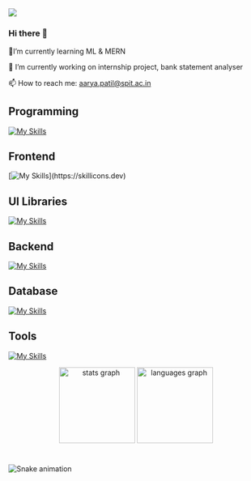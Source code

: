 ## ![](https://komarev.com/ghpvc/?username=Aarya-0504)
### Hi there 👋
🌱I’m currently learning ML & MERN

🔭 I’m currently working on internship project, bank statement analyser

📫 How to reach me: aarya.patil@spit.ac.in



## Programming
[![My Skills](https://skillicons.dev/icons?i=python,java,c)](https://skillicons.dev)

## Frontend
[![My Skills](https://skillicons.dev/icons?i=html,css,js,react,sass,)](https://skillicons.dev)

## UI Libraries 
[![My Skills](https://skillicons.dev/icons?i=bootstrap,tailwind,materialui)](https://skillicons.dev)

## Backend
[![My Skills](https://skillicons.dev/icons?i=nodejs,express,fastapi,tensorflow)](https://skillicons.dev)

## Database
[![My Skills](https://skillicons.dev/icons?i=mongodb,mysql,sqlite)](https://skillicons.dev)

## Tools
[![My Skills](https://skillicons.dev/icons?i=postman,figma,git,github,gcp,vscode,blender,wordpress,regex,pr)](https://skillicons.dev)

<div align="center">
  <img src="https://github-readme-stats.vercel.app/api?username=Aarya-0504&hide_title=false&hide_rank=false&show_icons=true&include_all_commits=true&count_private=true&disable_animations=false&theme=dracula&locale=en&hide_border=false" height="150" alt="stats graph"  />
  <img src="https://github-readme-stats.vercel.app/api/top-langs?username=Aarya-0504&locale=en&hide_title=false&layout=compact&card_width=320&langs_count=5&theme=dracula&hide_border=false" height="150" alt="languages graph"  />
</div>

###

<br clear="both">

<img src="https://raw.githubusercontent.com/maurodesouza/maurodesouza/output/snake.svg" alt="Snake animation" />

###

<!--<img src="https://komarev.com/ghpvc/?username=Aarya-0504&style=flat-square&color=blue" alt=""/>-->

<!--
**Aarya-0504/Aarya-0504** is a ✨ _special_ ✨ repository because its `README.md` (this file) appears on your GitHub profile.

Here are some ideas to get you started:

- 🔭 I’m currently working on ...
- 🌱 I’m currently learning ...
- 👯 I’m looking to collaborate on ...
- 🤔 I’m looking for help with ...
- 💬 Ask me about ...
- 📫 How to reach me: ...
- 😄 Pronouns: ...
- ⚡ Fun fact: ...
-->
